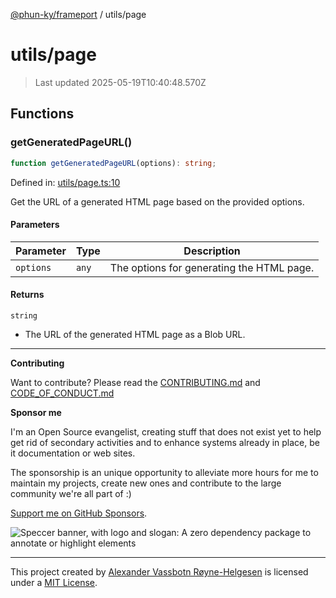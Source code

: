 [@phun-ky/frameport](../README.md) / utils/page

# utils/page

> Last updated 2025-05-19T10:40:48.570Z

## Functions

### getGeneratedPageURL()

```ts
function getGeneratedPageURL(options): string;
```

Defined in: [utils/page.ts:10](https://github.com/phun-ky/frameport/blob/main/src/utils/page.ts#L10)

Get the URL of a generated HTML page based on the provided options.

#### Parameters

| Parameter | Type  | Description                               |
| --------- | ----- | ----------------------------------------- |
| `options` | `any` | The options for generating the HTML page. |

#### Returns

`string`

- The URL of the generated HTML page as a Blob URL.

---

**Contributing**

Want to contribute? Please read the [CONTRIBUTING.md](https://github.com/phun-ky/frameport/blob/main/CONTRIBUTING.md) and [CODE_OF_CONDUCT.md](https://github.com/phun-ky/frameport/blob/main/CODE_OF_CONDUCT.md)

**Sponsor me**

I'm an Open Source evangelist, creating stuff that does not exist yet to help get rid of secondary activities and to enhance systems already in place, be it documentation or web sites.

The sponsorship is an unique opportunity to alleviate more hours for me to maintain my projects, create new ones and contribute to the large community we're all part of :)

[Support me on GitHub Sponsors](https://github.com/sponsors/phun-ky).

![Speccer banner, with logo and slogan: A zero dependency package to annotate or highlight elements](https://github.com/phun-ky/frameport/blob/main/public/frameport-banner.png?raw=true)

---

This project created by [Alexander Vassbotn Røyne-Helgesen](http://phun-ky.net) is licensed under a [MIT License](https://choosealicense.com/licenses/mit/).
